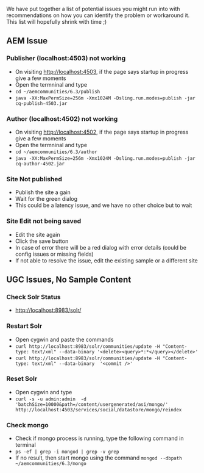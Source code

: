 We have put together a list of potential issues you might run into with recommendations on how you can identify the problem or workaround it. This list will hopefully shrink with time ;)

## AEM Issue

### Publisher (localhost:4503) not working
* On visiting [http://localhost:4503](http://localhost:4503), if the page says startup in progress give a few moments
* Open the termninal and type 
* `cd ~/aemcommunities/6.3/publish`
* `java -XX:MaxPermSize=256m -Xmx1024M -Dsling.run.modes=publish -jar cq-publish-4503.jar`

### Author (localhost:4502) not working
* On visiting [http://localhost:4502](http://localhost:4502), if the page says startup in progress give a few moments
* Open the termninal and type 
* `cd ~/aemcommunities/6.3/author`
* `java -XX:MaxPermSize=256m -Xmx1024M -Dsling.run.modes=publish -jar cq-author-4502.jar`

### Site Not published
* Publish the site a gain
* Wait for the green dialog
* This could be a latency issue, and we have no other choice but to wait

### Site Edit not being saved
* Edit the site again
* Click the save button
* In case of error there will be a red dialog with error details (could be config issues or missing fields)
* If not able to resolve the issue, edit the existing sample or a different site

## UGC Issues, No Sample Content

### Check Solr Status
* [http://localhost:8983/solr/](http://localhost:8983/solr/)

### Restart Solr
* Open cygwin and paste the commands
* `curl http://localhost:8983/solr/communities/update -H "Content-type: text/xml" --data-binary '<delete><query>*:*</query></delete>'`
* `curl http://localhost:8983/solr/communities/update -H "Content-type: text/xml" --data-binary  '<commit />'`

### Reset Solr
* Open cygwin and type
* `curl -s -u admin:admin  -d 'batchSize=10000&path=/content/usergenerated/asi/mongo/' http://localhost:4503/services/social/datastore/mongo/reindex`

### Check mongo
* Check if mongo process is running, type the following command in terminal
* `ps -ef | grep -i mongod | grep -v grep`
* If no result, then start mongo using the command `mongod --dbpath ~/aemcommunities/6.3/mongo`

